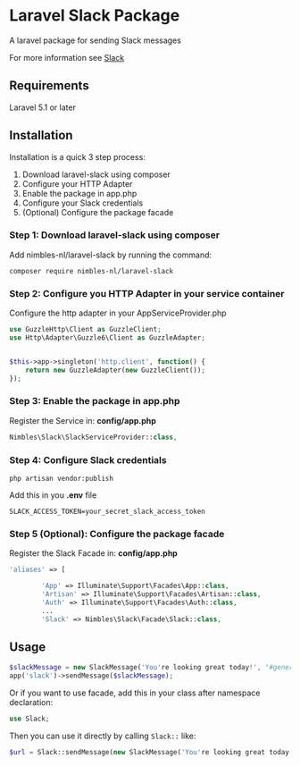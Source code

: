 Laravel Slack Package
=====================

A laravel package for sending Slack messages

For more information see [Slack](https://slack.com/)

## Requirements ##

Laravel 5.1 or later


Installation
------------
Installation is a quick 3 step process:

1. Download laravel-slack using composer
2. Configure your HTTP Adapter
3. Enable the package in app.php
4. Configure your Slack credentials
5. (Optional) Configure the package facade


### Step 1: Download laravel-slack using composer

Add nimbles-nl/laravel-slack by running the command:

```
composer require nimbles-nl/laravel-slack
```

### Step 2: Configure you HTTP Adapter in your service container
Configure the http adapter in your AppServiceProvider.php

``` php
use GuzzleHttp\Client as GuzzleClient;
use Http\Adapter\Guzzle6\Client as GuzzleAdapter;


$this->app->singleton('http.client', function() {
    return new GuzzleAdapter(new GuzzleClient());
});
```

### Step 3: Enable the package in app.php

Register the Service in: **config/app.php**

``` php
Nimbles\Slack\SlackServiceProvider::class,
````

### Step 4: Configure Slack credentials

```
php artisan vendor:publish
```

Add this in you **.env** file

```
SLACK_ACCESS_TOKEN=your_secret_slack_access_token
```

### Step 5 (Optional): Configure the package facade

Register the Slack Facade in: **config/app.php**

``` php
'aliases' => [

        'App' => Illuminate\Support\Facades\App::class,
        'Artisan' => Illuminate\Support\Facades\Artisan::class,
        'Auth' => Illuminate\Support\Facades\Auth::class,
        ...
        'Slack' => Nimbles\Slack\Facade\Slack::class,
````

Usage
-----

``` php
$slackMessage = new SlackMessage('You're looking great today!', '#general', 'AwesomeBot', 'https://www.link-to-avatar.com/image.png');
app('slack')->sendMessage($slackMessage);
````

Or if you want to use facade, add this in your class after namespace declaration:

``` php
use Slack;
```

Then you can use it directly by calling `Slack::` like:
``` php
$url = Slack::sendMessage(new SlackMessage('You're looking great today!'));
````
